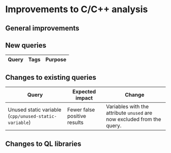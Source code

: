 # Improvements to C/C++ analysis

## General improvements

## New queries

| **Query**                   | **Tags**  | **Purpose**                                                        |
|-----------------------------|-----------|--------------------------------------------------------------------|

## Changes to existing queries

| **Query**                  | **Expected impact**    | **Change**                                                       |
|----------------------------|------------------------|------------------------------------------------------------------|
| Unused static variable (`cpp/unused-static-variable`) | Fewer false positive results | Variables with the attribute `unused` are now excluded from the query. |

## Changes to QL libraries
